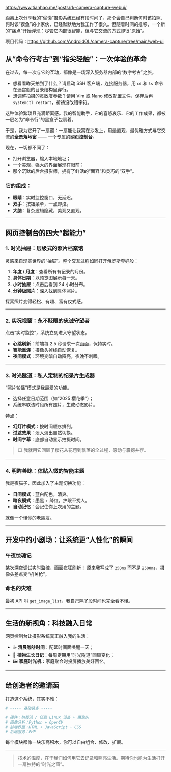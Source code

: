 https://www.tianhao.me/posts/rk-camera-capture-webui/

距离上次分享我的“偷懒”摄影系统已经有段时间了，那个会自己判断何时该拍照、何时该“摸鱼”的小家伙，已经默默地为我工作了很久。但随着时间的推移，一个新的“痛点”开始浮现：尽管它内部很智能，但与它交流的方式却很“原始”。

项目代码：https://github.com/AndroidOL/camera-capture/tree/main/web-ui

## 从“命令行考古”到“指尖轻触”：一次体验的革命

在过去，每一次与它的互动，都像是一场深入服务器内部的“数字考古”之旅。

- 想看看昨天拍到了什么？请启动 SSH 客户端，连接服务器，用 `cd` 和 `ls` 命令在迷宫般的目录结构里穿行。
- 想调整拍摄的灵敏度参数？请用 Vim 或 Nano 修改配置文件，保存后再 `systemctl restart`，祈祷没改错字符。

这种体验繁琐且充满距离感。我的智能助手，它的喜怒哀乐、它的工作成果，都被一层名为“命令行”的黑盒子包裹着。

于是，我为它开了一扇窗：一扇能让我窝在沙发上，用最直观、最优雅方式与它交流的**全景落地窗** —— 一个专属的**网页控制台**。

现在，一切都不同了：

- 打开浏览器，输入本地地址；
- 一个美观、强大的界面展现在眼前；
- 那个沉默的后台摄影师，拥有了鲜活的“面容”和灵巧的“双手”。

### 它的组成：

- **眼睛**：实时监控窗口，无延迟。
- **双手**：按钮菜单，一点即控。
- **大脑**：复杂逻辑隐藏，美观又直观。

---

## 网页控制台的四大“超能力”

### 1. 时光抽屉：层级式的照片档案馆

灵感来自现实世界的“抽屉”。整个交互过程如同打开俄罗斯套娃般：

1. **年度 / 月度**：查看所有有记录的月份。
2. **具体日期**：以预览图展示每一天。
3. **小时抽屉**：点击后看到 24 小时分布。
4. **分钟级照片**：深入找到具体照片。

探索照片变得轻松、有趣、富有仪式感。

---

### 2. 实况视窗：永不眨眼的忠诚守望者

点击“实时监控”，系统立刻进入守望状态。

- **心跳刷新**：前端每 2.5 秒请求一次画面，保持实时。
- **智能重连**：摄像头掉线自动恢复。
- **夜间模式**：环境变暗自动降亮，夜晚不刺眼。

---

### 3. 时光隧道：私人定制的纪录片生成器

“照片轮播”模式是我最爱的功能。

- 选择任意日期范围（如“2025 樱花季”）；
- 系统串联该时段所有照片，生成动态影片。

特点：

- **幻灯片模式**：按时间顺序排列。
- **过渡效果**：淡入淡出自然切换。
- **时间字幕**：底部自动显示拍摄时间。

> 🎞️ 我就用它回顾了樱花从花苞到飘落的全过程，感动与震撼并存。

---

### 4. 明眸善睐：体贴入微的智能主题

我是夜猫子，因此加入了主题切换功能：

- **日间模式**：蓝白配色，清爽。
- **暗夜模式**：墨黑 + 绛红，护眼不扰人。
- **自动记忆**：会记住你上次用的主题。

就像一个懂你的老朋友。

---

## 开发中的小剧场：让系统更“人性化”的瞬间

### 午夜惊魂记

某次深夜调试实时监控，画面疯狂刷新！
原来我写成了 `250ms` 而不是 `2500ms`，摄像头差点变“机关枪”。

### 命名的灾难

最初 API 叫 `get_image_list`，我自己隔了段时间也完全看不懂。

---

## 生活的新视角：科技融入日常

网页控制台让摄影系统真正融入我的生活：

- ☕ **清晨咖啡时间**：配延时画面唤醒一天；
- 🌱 **植物生长日记**：每周定期用“时光隧道”回顾变化；
- 🖼️ **家庭时光机**：家庭聚会时投屏播放美好回忆。

---

## 给创造者的邀请函

打造这个系统，其实不难：

```bash
# ----- 基础装备 -----

# 硬件：树莓派 / 任意 Linux 设备 + 摄像头
# 图像分析：Python + OpenCV
# 前端界面：HTML + JavaScript + CSS
# 后端服务：PHP
```

每个模块都像一块乐高积木，你可以自由组合、修改、扩展。

---

> 技术的温度，在于我们如何用它去记录和照亮生活。期待你也能为生活打开一扇独特的“时光之窗”。
